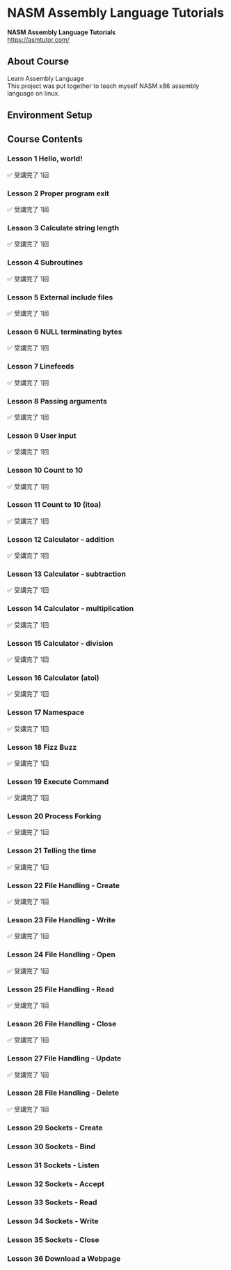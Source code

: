 # NASM Assembly Language Tutorials

**NASM Assembly Language Tutorials**  
https://asmtutor.com/  


## About Course

Learn Assembly Language  
This project was put together to teach myself NASM x86 assembly language on linux.  


## Environment Setup


## Course Contents


### Lesson 1 Hello, world!

✅ 受講完了 1回  


### Lesson 2 Proper program exit

✅ 受講完了 1回  


### Lesson 3 Calculate string length

✅ 受講完了 1回  


### Lesson 4 Subroutines

✅ 受講完了 1回  


### Lesson 5 External include files

✅ 受講完了 1回  


### Lesson 6 NULL terminating bytes

✅ 受講完了 1回  


### Lesson 7 Linefeeds

✅ 受講完了 1回  


### Lesson 8 Passing arguments

✅ 受講完了 1回  


### Lesson 9 User input

✅ 受講完了 1回  


### Lesson 10 Count to 10

✅ 受講完了 1回  


### Lesson 11 Count to 10 (itoa)

✅ 受講完了 1回  


### Lesson 12 Calculator - addition

✅ 受講完了 1回  


### Lesson 13 Calculator - subtraction

✅ 受講完了 1回  


### Lesson 14 Calculator - multiplication

✅ 受講完了 1回  


### Lesson 15 Calculator - division

✅ 受講完了 1回  


### Lesson 16 Calculator (atoi)

✅ 受講完了 1回  


### Lesson 17 Namespace

✅ 受講完了 1回  


### Lesson 18 Fizz Buzz

✅ 受講完了 1回  


### Lesson 19 Execute Command

✅ 受講完了 1回  


### Lesson 20 Process Forking

✅ 受講完了 1回  


### Lesson 21 Telling the time

✅ 受講完了 1回  


### Lesson 22 File Handling - Create

✅ 受講完了 1回  


### Lesson 23 File Handling - Write

✅ 受講完了 1回  


### Lesson 24 File Handling - Open

✅ 受講完了 1回  


### Lesson 25 File Handling - Read

✅ 受講完了 1回  


### Lesson 26 File Handling - Close

✅ 受講完了 1回  


### Lesson 27 File Handling - Update

✅ 受講完了 1回  


### Lesson 28 File Handling - Delete

✅ 受講完了 1回  


### Lesson 29 Sockets - Create


### Lesson 30 Sockets - Bind


### Lesson 31 Sockets - Listen


### Lesson 32 Sockets - Accept


### Lesson 33 Sockets - Read


### Lesson 34 Sockets - Write


### Lesson 35 Sockets - Close


### Lesson 36 Download a Webpage

